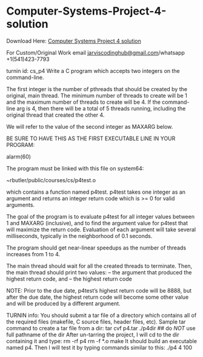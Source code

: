 # Computer-Systems-Project-4-solution

Download Here: [Computer Systems Project 4 solution](https://jarviscodinghub.com/assignment/computer-systems-project-4-solution/)

For Custom/Original Work email jarviscodinghub@gmail.com/whatsapp +1(541)423-7793

turnin id: cs_p4
Write a C program which accepts two integers on the command-line.

The first integer is the number of pthreads that should be created by the
original, main thread. The minimum number of threads to create will be 1
and the maximum number of threads to create will be 4. If the command-line
arg is 4, then there will be a total of 5 threads running, including the
original thread that created the other 4.

We will refer to the value of the second integer as MAXARG below.

BE SURE TO HAVE THIS AS THE FIRST EXECUTABLE LINE IN YOUR PROGRAM:

alarm(60)

The program must be linked with this file on system64:

~rbutler/public/courses/cs/p4test.o

which contains a function named p4test.
p4test takes one integer as an argument and returns an integer return code
which is >= 0 for valid arguments.

The goal of the program is to evaluate p4test for all integer values between 1
and MAXARG (inclusive), and to find the argument value for p4test that will
maximize the return code. Evaluation of each argument will take several
milliseconds, typically in the neighborhood of 0.1 seconds.

The program should get near-linear speedups as the number of threads
increases from 1 to 4.

The main thread should wait for all the created threads to terminate.
Then, the main thread should print two values:
– the argument that produced the highest return code, and
– the highest return code

NOTE:
Prior to the due date, p4test’s highest return code will be 8888,
but after the due date, the highest return code will become some
other value and will be produced by a different argument.

TURNIN info:
You should submit a tar file of a directory which contains all of the
required files (makefile, C source files, header files, etc).
Sample tar command to create a tar file from a dir:
tar cvf p4.tar ./p4dir ## do *NOT* use full pathname of the dir
After un-tarring the project, I will cd to the dir containing it and type:
rm -rf p4
rm -f *.o
make
It should build an executable named p4.
Then I will test it by typing commands similar to this:
./p4 4 100



